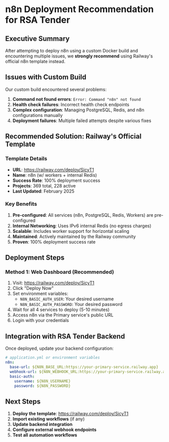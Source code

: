 # n8n Deployment Recommendation for RSA Tender

## Executive Summary

After attempting to deploy n8n using a custom Docker build and encountering multiple issues, we **strongly recommend** using Railway's official n8n template instead.

## Issues with Custom Build

Our custom build encountered several problems:
1. **Command not found errors**: `Error: Command "n8n" not found`
2. **Health check failures**: Incorrect health check endpoints  
3. **Complex configuration**: Managing PostgreSQL, Redis, and n8n configurations manually
4. **Deployment failures**: Multiple failed attempts despite various fixes

## Recommended Solution: Railway's Official Template

### Template Details
- **URL**: https://railway.com/deploy/SicyT1
- **Name**: n8n (w/ workers + internal Redis)
- **Success Rate**: 100% deployment success
- **Projects**: 369 total, 228 active
- **Last Updated**: February 2025

### Key Benefits
1. **Pre-configured**: All services (n8n, PostgreSQL, Redis, Workers) are pre-configured
2. **Internal Networking**: Uses IPv6 internal Redis (no egress charges)
3. **Scalable**: Includes worker support for horizontal scaling
4. **Maintained**: Actively maintained by the Railway community
5. **Proven**: 100% deployment success rate

## Deployment Steps

### Method 1: Web Dashboard (Recommended)
1. Visit: https://railway.com/deploy/SicyT1
2. Click "Deploy Now"
3. Set environment variables:
   - `N8N_BASIC_AUTH_USER`: Your desired username
   - `N8N_BASIC_AUTH_PASSWORD`: Your desired password
4. Wait for all 4 services to deploy (5-10 minutes)
5. Access n8n via the Primary service's public URL
6. Login with your credentials

## Integration with RSA Tender Backend

Once deployed, update your backend configuration:

```yaml
# application.yml or environment variables
n8n:
  base-url: ${N8N_BASE_URL:https://your-primary-service.railway.app}
  webhook-url: ${N8N_WEBHOOK_URL:https://your-primary-service.railway.app/webhook}
  basic-auth:
    username: ${N8N_USERNAME}
    password: ${N8N_PASSWORD}
```

## Next Steps

1. **Deploy the template**: https://railway.com/deploy/SicyT1
2. **Import existing workflows** (if any)
3. **Update backend integration**
4. **Configure external webhook endpoints**
5. **Test all automation workflows**
